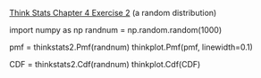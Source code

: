 [Think Stats Chapter 4 Exercise 2](http://greenteapress.com/thinkstats2/html/thinkstats2005.html#toc41) (a random distribution)

>> 

import numpy as np
randnum = np.random.random(1000)

pmf = thinkstats2.Pmf(randnum)
thinkplot.Pmf(pmf, linewidth=0.1)

CDF = thinkstats2.Cdf(randnum)
thinkplot.Cdf(CDF)

